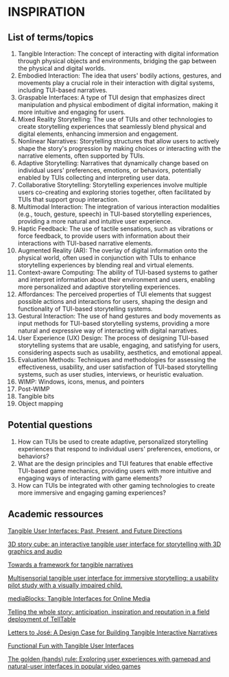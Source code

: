 # INSPIRATION

## List of terms/topics
1. Tangible Interaction: The concept of interacting with digital information through physical objects and environments, bridging the gap between the physical and digital worlds.
2. Embodied Interaction: The idea that users' bodily actions, gestures, and movements play a crucial role in their interaction with digital systems, including TUI-based narratives.
3. Graspable Interfaces: A type of TUI design that emphasizes direct manipulation and physical embodiment of digital information, making it more intuitive and engaging for users.
4. Mixed Reality Storytelling: The use of TUIs and other technologies to create storytelling experiences that seamlessly blend physical and digital elements, enhancing immersion and engagement.
5. Nonlinear Narratives: Storytelling structures that allow users to actively shape the story's progression by making choices or interacting with the narrative elements, often supported by TUIs.
6. Adaptive Storytelling: Narratives that dynamically change based on individual users' preferences, emotions, or behaviors, potentially enabled by TUIs collecting and interpreting user data.
7. Collaborative Storytelling: Storytelling experiences involve multiple users co-creating and exploring stories together, often facilitated by TUIs that support group interaction.
8. Multimodal Interaction: The integration of various interaction modalities (e.g., touch, gesture, speech) in TUI-based storytelling experiences, providing a more natural and intuitive user experience.
9. Haptic Feedback: The use of tactile sensations, such as vibrations or force feedback, to provide users with information about their interactions with TUI-based narrative elements.
10. Augmented Reality (AR): The overlay of digital information onto the physical world, often used in conjunction with TUIs to enhance storytelling experiences by blending real and virtual elements.
11. Context-aware Computing: The ability of TUI-based systems to gather and interpret information about their environment and users, enabling more personalized and adaptive storytelling experiences.
12. Affordances: The perceived properties of TUI elements that suggest possible actions and interactions for users, shaping the design and functionality of TUI-based storytelling systems.
13. Gestural Interaction: The use of hand gestures and body movements as input methods for TUI-based storytelling systems, providing a more natural and expressive way of interacting with digital narratives.
14. User Experience (UX) Design: The process of designing TUI-based storytelling systems that are usable, engaging, and satisfying for users, considering aspects such as usability, aesthetics, and emotional appeal.
15. Evaluation Methods: Techniques and methodologies for assessing the effectiveness, usability, and user satisfaction of TUI-based storytelling systems, such as user studies, interviews, or heuristic evaluation.
16. WIMP: Windows, icons, menus, and pointers
17. Post-WIMP
18. Tangible bits
19. Object mapping

## Potential questions
1. How can TUIs be used to create adaptive, personalized storytelling experiences that respond to individual users' preferences, emotions, or behaviors?
2. What are the design principles and TUI features that enable effective TUI-based game mechanics, providing users with more intuitive and engaging ways of interacting with game elements?
3. How can TUIs be integrated with other gaming technologies to create more immersive and engaging gaming experiences?

## Academic ressources
[Tangible User Interfaces: Past, Present, and Future Directions](https://www.researchgate.net/publication/220613480_Tangible_User_Interfaces_Past_Present_and_Future_Directions)

[3D story cube: an interactive tangible user interface for storytelling with 3D graphics and audio](https://link.springer.com/article/10.1007/s00779-004-0300-0)

[Towards a framework for tangible narratives](https://dl.acm.org/doi/abs/10.1145/2839462.2839471)

[Multisensorial tangible user interface for immersive storytelling: a usability pilot study with a visually impaired child.](https://ceur-ws.org/Vol-2817/paper8.pdf)

[mediaBlocks: Tangible Interfaces for Online Media](https://www.researchgate.net/publication/2822042_mediaBlocks_Tangible_Interfaces_for_Online_Media)

[Telling the whole story: anticipation, inspiration and reputation in a field deployment of TellTable](https://dl.acm.org/doi/abs/10.1145/1718918.1718967)

[Letters to José: A Design Case for Building Tangible Interactive Narratives](https://link.springer.com/chapter/10.1007/978-3-030-62516-0_2)

[Functional Fun with Tangible User Interfaces](https://ieeexplore.ieee.org/abstract/document/4148841)

[The golden (hands) rule: Exploring user experiences with gamepad and natural-user interfaces in popular video games](https://intellectdiscover.com/content/journals/10.1386/jgvw.9.1.71_1)




